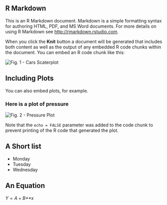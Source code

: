 R Markdown
----------

This is an R Markdown document. Markdown is a simple formatting syntax
for authoring HTML, PDF, and MS Word documents. For more details on
using R Markdown see <http://rmarkdown.rstudio.com>.

When you click the **Knit** button a document will be generated that
includes both content as well as the output of any embedded R code
chunks within the document. You can embed an R code chunk like this:

![Fig. 1 - Cars
Scaterplot](github_document_files/figure-markdown_github/cars-1.png)

Including Plots
---------------

You can also embed plots, for example.

### Here is a plot of pressure

![Fig. 2 - Pressure
Plot](github_document_files/figure-markdown_github/pressure-1.png)

Note that the `echo = FALSE` parameter was added to the code chunk to
prevent printing of the R code that generated the plot.

A Short list
------------

-   Monday
-   Tuesday
-   Wednesday

An Equation
-----------

*Y* = *A* + *B**x*
